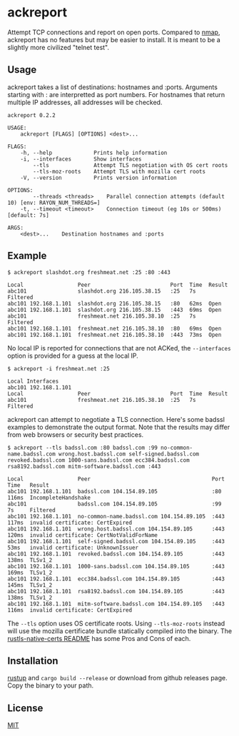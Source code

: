# ackreport

Attempt TCP connections and report on open ports.
Compared to [nmap](https://nmap.org/), ackreport has no features but may be easier to install.
It is meant to be a slightly more civilized "telnet test".

## Usage

ackreport takes a list of destinations: hostnames and :ports.
Arguments starting with : are interpretted as port numbers.
For hostnames that return multiple IP addresses, all addresses will be checked.

```
ackreport 0.2.2

USAGE:
    ackreport [FLAGS] [OPTIONS] <dest>...

FLAGS:
    -h, --help             Prints help information
    -i, --interfaces       Show interfaces
        --tls              Attempt TLS negotiation with OS cert roots
        --tls-moz-roots    Attempt TLS with mozilla cert roots
    -V, --version          Prints version information

OPTIONS:
        --threads <threads>    Parallel connection attempts (default 10) [env: RAYON_NUM_THREADS=]
    -t, --timeout <timeout>    Connection timeout (eg 10s or 500ms) [default: 7s]

ARGS:
    <dest>...    Destination hostnames and :ports
```

## Example

```
$ ackreport slashdot.org freshmeat.net :25 :80 :443
```

```
Local                 Peer                         Port  Time  Result
abc101                slashdot.org 216.105.38.15   :25   7s    Filtered
abc101 192.168.1.101  slashdot.org 216.105.38.15   :80   62ms  Open
abc101 192.168.1.101  slashdot.org 216.105.38.15   :443  69ms  Open
abc101                freshmeat.net 216.105.38.10  :25   7s    Filtered
abc101 192.168.1.101  freshmeat.net 216.105.38.10  :80   69ms  Open
abc101 192.168.1.101  freshmeat.net 216.105.38.10  :443  73ms  Open
```

No local IP is reported for connections that are not ACKed, the `--interfaces` option
is provided for a guess at the local IP.

```
$ ackreport -i freshmeat.net :25
```

```
Local Interfaces
abc101 192.168.1.101
Local                 Peer                         Port  Time  Result
abc101                freshmeat.net 216.105.38.10  :25   7s    Filtered
```

ackreport can attempt to negotiate a TLS connection.
Here's some badssl examples to demonstrate the output format.
Note that the results may differ from web browsers or security best practices.

```
$ ackreport --tls badssl.com :80 badssl.com :99 no-common-name.badssl.com wrong.host.badssl.com self-signed.badssl.com revoked.badssl.com 1000-sans.badssl.com ecc384.badssl.com rsa8192.badssl.com mitm-software.badssl.com :443
```

```
Local                 Peer                                      Port  Time   Result
abc101 192.168.1.101  badssl.com 104.154.89.105                 :80   116ms  IncompleteHandshake
abc101                badssl.com 104.154.89.105                 :99   7s     Filtered
abc101 192.168.1.101  no-common-name.badssl.com 104.154.89.105  :443  117ms  invalid certificate: CertExpired
abc101 192.168.1.101  wrong.host.badssl.com 104.154.89.105      :443  120ms  invalid certificate: CertNotValidForName
abc101 192.168.1.101  self-signed.badssl.com 104.154.89.105     :443  53ms   invalid certificate: UnknownIssuer
abc101 192.168.1.101  revoked.badssl.com 104.154.89.105         :443  138ms  TLSv1_2
abc101 192.168.1.101  1000-sans.badssl.com 104.154.89.105       :443  169ms  TLSv1_2
abc101 192.168.1.101  ecc384.badssl.com 104.154.89.105          :443  145ms  TLSv1_2
abc101 192.168.1.101  rsa8192.badssl.com 104.154.89.105         :443  138ms  TLSv1_2
abc101 192.168.1.101  mitm-software.badssl.com 104.154.89.105   :443  116ms  invalid certificate: CertExpired
```

The `--tls` option uses OS certificate roots.
Using `--tls-moz-roots` instead will use the mozilla certificate bundle statically compiled into the binary.
The [rustls-native-certs README](https://github.com/ctz/rustls-native-certs/blob/main/README.md) has some Pros and Cons of each.

## Installation

[rustup](https://www.rust-lang.org/learn/get-started) and `cargo build --release` or download from github releases page.
Copy the binary to your path.

## License
[MIT](https://choosealicense.com/licenses/mit/)
